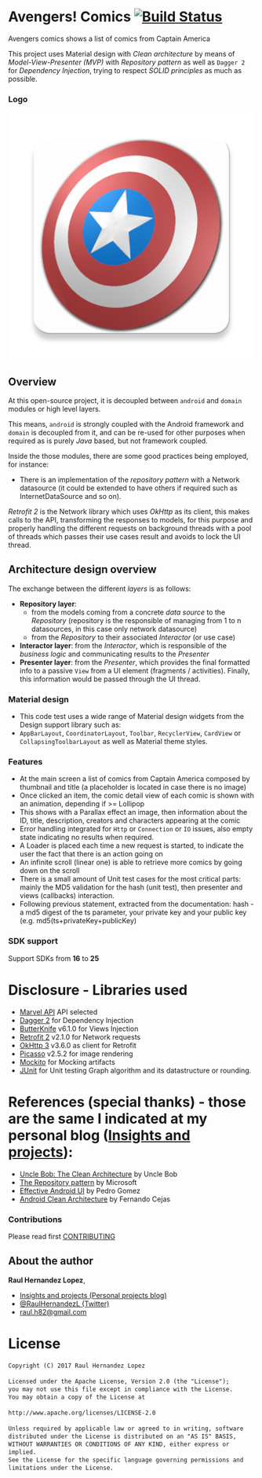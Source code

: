 # Avengers! Comics [![Build Status](https://travis-ci.org/raulh82vlc/Avengers.svg?branch=master)](https://travis-ci.org/raulh82vlc/Avengers)
Avengers comics shows a list of comics from Captain America

This project uses Material design with *Clean architecture* by means of *Model-View-Presenter (MVP)* with *Repository pattern*
as well as `Dagger 2` for *Dependency Injection*, trying to respect *SOLID principles* as much as possible.

### Logo
![Logo](./art/captain_america.png)

## Overview
At this open-source project, it is decoupled between `android` and `domain` modules or high level layers.

This means, `android` is strongly coupled with the Android framework and `domain` is decoupled from it, and can be re-used for other purposes when
required as is purely *Java* based, but not framework coupled.

Inside the those modules, there are some good practices being employed, for instance:
- There is an implementation of the *repository pattern* with a Network datasource (it could be extended to have others if required such as InternetDataSource and so on).

*Retrofit 2* is the Network library which uses *OkHttp* as its client, this makes calls to the API, transforming the responses to models, for this purpose and properly handling
the different requests on background threads with a pool of threads which passes their use cases result and avoids to lock the
UI thread.

## Architecture design overview
The exchange between the different *layers* is as follows:
- **Repository layer**:
  - from the models coming from a concrete *data source* to the *Repository* (repository is the responsible of managing from 1 to n datasources, in this case only network datasource)
  - from the *Repository* to their associated *Interactor* (or use case)
- **Interactor layer**: from the *Interactor*, which is responsible of the *business logic* and communicating results to the *Presenter*
- **Presenter layer**: from the *Presenter*, which provides the final formatted info to a passive `View` from a UI element (fragments / activities).
Finally, this information would be passed through the UI thread.


### Material design
- This code test uses a wide range of Material design widgets from the Design support library such as:
- `AppBarLayout`, `CoordinatorLayout`, `Toolbar`, `RecyclerView`, `CardView` or `CollapsingToolbarLayout` as well as Material theme styles.

### Features
- At the main screen a list of comics from Captain America composed by thumbnail and title (a placeholder is located in case there is no image)
- Once clicked an item, the comic detail view of each comic is shown with an animation, depending if >= Lollipop
- This shows with a Parallax effect an image, then information about the ID, title, description, creators and characters appearing at the comic
- Error handling integrated for `Http` or `Connection` or `IO` issues, also empty state indicating no results when required.
- A Loader is placed each time a new request is started, to indicate the user the fact that there is an action going on
- An infinite scroll (linear one) is able to retrieve more comics by going down on the scroll
- There is a small amount of Unit test cases for the most critical parts: mainly the MD5 validation for the hash (unit test), then presenter and views (callbacks) interaction.
- Following previous statement, extracted from the documentation: hash - a md5 digest of the ts parameter, your private key and your public key (e.g. md5(ts+privateKey+publicKey)

### SDK support
Support SDKs from **16** to **25**

# Disclosure - Libraries used
- [Marvel API](http://developer.marvel.com/) API selected
- [Dagger 2](http://google.github.io/dagger) for Dependency Injection
- [ButterKnife](http://jakewharton.github.io/butterknife) v6.1.0 for Views Injection
- [Retrofit 2](https://github.com/square/retrofit) v2.1.0 for Network requests
- [OkHttp 3](https://github.com/square/okhttp) v3.6.0 as client for Retrofit
- [Picasso](http://square.github.io/picasso/) v2.5.2 for image rendering
- [Mockito](http://site.mockito.org/) for Mocking artifacts
- [JUnit](http://junit.org/) for Unit testing Graph algorithm and its datastructure or rounding.

# References (special thanks) - those are the same I indicated at my personal blog ([Insights and projects](https://raulh82vlc.github.io/Movies-Finder)): 
- [Uncle Bob: The Clean Architecture](https://blog.8thlight.com/uncle-bob/2012/08/13/the-clean-architecture.html) by Uncle Bob
- [The Repository pattern](https://msdn.microsoft.com/en-us/library/ff649690.aspx) by Microsoft
- [Effective Android UI](https://github.com/pedrovgs/EffectiveAndroidUI) by Pedro Gomez
- [Android Clean Architecture](https://github.com/android10/Android-CleanArchitecture) by Fernando Cejas

### Contributions
Please read first [CONTRIBUTING](./CONTRIBUTING.md)

## About the author
**Raul Hernandez Lopez**,
- [Insights and projects (Personal projects blog)](https://raulh82vlc.github.io)
- [@RaulHernandezL (Twitter)](https://twitter.com/RaulHernandezL)
- [raul.h82@gmail.com](mailto:raul.h82@gmail.com)

# License
```
Copyright (C) 2017 Raul Hernandez Lopez

Licensed under the Apache License, Version 2.0 (the "License");
you may not use this file except in compliance with the License.
You may obtain a copy of the License at

http://www.apache.org/licenses/LICENSE-2.0

Unless required by applicable law or agreed to in writing, software
distributed under the License is distributed on an "AS IS" BASIS,
WITHOUT WARRANTIES OR CONDITIONS OF ANY KIND, either express or implied.
See the License for the specific language governing permissions and
limitations under the License.
```
